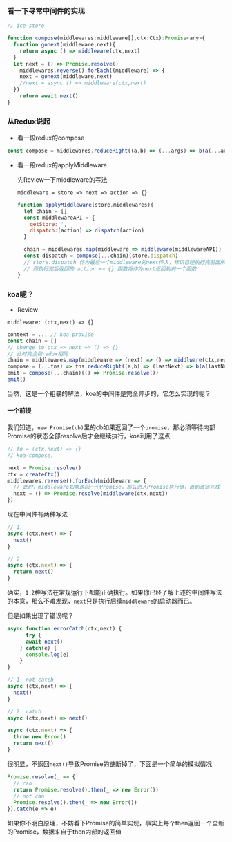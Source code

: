 ### 看一下寻常中间件的实现

```javascript
// ice-store

function compose(middlewares:middleware[],ctx:Ctx):Promise<any>{
  function gonext(middleware,next){
    return async () => middleware(ctx,next)
  }
  let next = () => Promise.resolve()
	middlewares.reverse().forEach((middleware) => {
    next = gonext(middleware,next)
    //next = async () => middleware(ctx,next)
  })
	return await next()
}
```





### 从Redux说起

+ 看一段redux的compose

```javascript
const compose = middlewares.reduceRight((a,b) => (...args) => b(a(...args)))
```

+ 看一段redux的applyMiddleware

  先Review一下middleware的写法
  
  `middleware = store => next => action => {}`
  
  ```javascript
  function applyMiddleware(store,middlewares){
    let chain = []
    const middlewareAPI = {
      getStore:'',
      dispatch:(action) => dispatch(action)
    }
  
    chain = middlewares.map(middleware => middleware(middlewareAPI))
    const dispatch = compose(...chain)(store.dispatch)
    // store.dispatch 作为最后一个middleware的next传入，标识已经执行完前面所有的middleware了
    // 而执行完后返回的 action => {} 函数将作为next返回到前一个函数
  }
  
  
  ```

### koa呢？

+ Review

`middleware: (ctx,next) => {}`

```javascript
context = ... // koa provide
const chain = []
// change to ctx => next => () => {} 
// 此时完全和redux相同
chain = middlewares.map(middleware => (next) => () => middlware(ctx,next))
compose = (...fns) => fns.reduceRight((a,b) => (lastNext) => b(a(lastNext)))
emit = compose(...chain)(() => Promise.resolve()) 
emit()
```

当然，这是一个粗暴的解法，koa的中间件是完全异步的，它怎么实现的呢？

#### 一个前提

我们知道，`new Promise(cb)`里的cb如果返回了一个`promise`，那必须等待内部Promise的状态全部resolve后才会继续执行，koa利用了这点

```javascript
// fn = (ctx,next) => {}
// koa-compose:

next = Promise.resolve()
ctx = createCtx()
middlewares.reverse().forEach(middleware => {
  // 此时，middleware如果返回一个Promise，那么进入Promise执行链，直到该链完成
  next = () => Promise.resolve(middleware(ctx,next))
})

```

现在中间件有两种写法

```javascript
// 1.
async (ctx,next) => {
  next()
}

// 2.
async (ctx.next) => {
  return next()
}
```

确实，`1,2`种写法在常规运行下都能正确执行。如果你已经了解上述的中间件写法的本意，那么不难发现，`next`只是执行后续`middleware`的启动器而已。

但是如果出现了错误呢？

```javascript
async function errorCatch(ctx,next) {
	  try {
      await next()
    } catch(e) {
      console.log(e)
    }
}

// 1. not catch
async (ctx,next) => {
  next()
}

// 2. catch
async (ctx,next) => next()

async (ctx.next) => {
  throw new Error()
  return next()
}
```

很明显，不返回`next()`导致Promise的链断掉了，下面是一个简单的模拟情况

```javascript
Promise.resolve(_ => {
  // can
  return Promise.resolve().then(_ => new Error())
  // not can
  Promise.resolve().then(_ => new Error())
}).catch(e => e)
```

如果你不明白原理，不妨看下Promise的简单实现，事实上每个then返回一个全新的Promise，数据来自于then内部的返回值